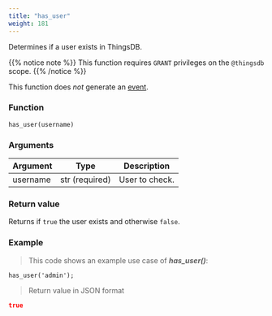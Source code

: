 ```yaml
---
title: "has_user"
weight: 181
---
```


Determines if a user exists in ThingsDB.

{{% notice note %}}
This function requires `GRANT` privileges on the `@thingsdb` scope.
{{% /notice %}}

This function does *not* generate an [event](../../overview/events).

### Function

`has_user(username)`

### Arguments

Argument | Type | Description
-------- | ---- | -----------
username | str (required) | User to check.

### Return value

Returns if `true` the user exists and otherwise `false`.

### Example

> This code shows an example use case of ***has_user()***:

```thingsdb,json_response,@t
has_user('admin');
```

> Return value in JSON format

```json
true
```
